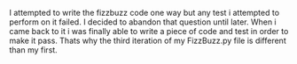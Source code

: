 I attempted to write the fizzbuzz code one way but any test i attempted to perform on it failed. I decided to abandon that question until later. When i came back to it i was finally able to write a piece of code and test in order to make it pass. Thats why the third iteration of my FizzBuzz.py file is different than my first.